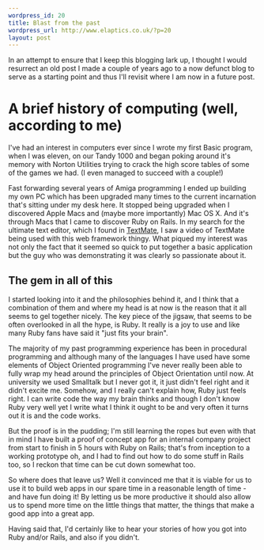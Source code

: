 ```yaml
--- 
wordpress_id: 20
title: Blast from the past
wordpress_url: http://www.elaptics.co.uk/?p=20
layout: post
---
```

In an attempt to ensure that I keep this blogging lark up, I thought I would resurrect an old post I made a couple of years ago to a now defunct blog to serve as a starting point and thus I'll revisit where I am now in a future post.

A brief history of computing (well, according to me)
====================================================

I've had an interest in computers ever since I wrote my first Basic program, when I was eleven, on our Tandy 1000 and began poking around it's memory with Norton Utilities trying to crack the high score tables of some of the games we had. (I even managed to succeed with a couple!)

Fast forwarding several years of Amiga programming I ended up building my own PC which has been upgraded many times to the current incarnation that's sitting under my desk here. It stopped being upgraded when I discovered Apple Macs and (maybe more importantly) Mac OS X. And it's through Macs that I came to discover Ruby on Rails. In my search for the ultimate text editor, which I found in [TextMate](http://www.macromates.com), I saw a video of TextMate being used with this web framework thingy. What piqued my interest was not only the fact that it seemed so quick to put together a basic application but the guy who was demonstrating it was clearly so passionate about it.

The gem in all of this
----------------------

I started looking into it and the philosophies behind it, and I think that a combination of them and where my head is at now is the reason that it all seems to gel together nicely. The key piece of the jigsaw, that seems to be often overlooked in all the hype, is Ruby. It really is a joy to use and like many Ruby fans have said it "just fits your brain".

The majority of my past programming experience has been in procedural programming and although many of the languages I have used have some elements of Object Oriented programming I've never really been able to fully wrap my head around the principles of Object Orientation until now. At university we used Smalltalk but I never got it, it just didn't feel right and it didn't excite me. Somehow, and I really can't explain how, Ruby just feels right. I can write code the way my brain thinks and though I don't know Ruby very well yet I write what I think it ought to be and very often it turns out it is and the code works.

But the proof is in the pudding; I'm still learning the ropes but even with that in mind I have built a proof of concept app for an internal company project from start to finish in 5 hours with Ruby on Rails; that's from inception to a working prototype oh, and I had to find out how to do some stuff in Rails too, so I reckon that time can be cut down somewhat too.

So where does that leave us? Well it convinced me that it is viable for us to use it to build web apps in our spare time in a reasonable length of time - and have fun doing it! By letting us be more productive it should also allow us to spend more time on the little things that matter, the things that make a good app into a great app.

Having said that, I'd certainly like to hear your stories of how you got into Ruby and/or Rails, and also if you didn't.
